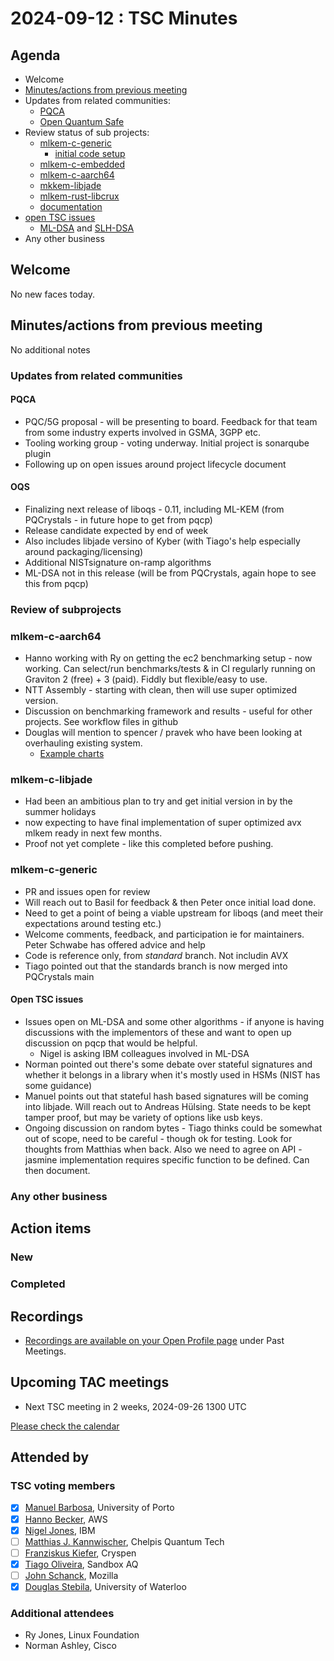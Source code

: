 # 2024-09-12 :  TSC Minutes

## Agenda

* Welcome
* [Minutes/actions from previous meeting](../2024-08-15/minutes.md)
* Updates from related communities:
  * [PQCA](https://github.com/PQCA)
  * [Open Quantum Safe](https://github.com/open-quantum-safe)
* Review status of sub projects:
  * [mlkem-c-generic](https://github.com/pq-code-package/mlkem-c-generic)
    * [initial code setup](https://github.com/pq-code-package/mlkem-c-generic/issues/4)
  * [mlkem-c-embedded](https://github.com/pq-code-package/mlkem-c-embedded)
  * [mlkem-c-aarch64](https://github.com/pq-code-package/mlkem-c-aarch64)
  * [mkkem-libjade](https://github.com/pq-code-package/mlkem-libjade)
  * [mlkem-rust-libcrux](https://github.com/pq-code-package/mlkem-rust-libcrux)
  * [documentation](https://github.com/pq-code-package/documentation)
* [open TSC issues](https://github.com/orgs/pq-code-package/projects/4/views/1)
  * [ML-DSA](https://github.com/pq-code-package/tsc/issues/94) and [SLH-DSA](https://github.com/pq-code-package/tsc/issues/95)
* Any other business

## Welcome

No new faces today.

## Minutes/actions from previous meeting

No additional notes

### Updates from related communities

#### PQCA

* PQC/5G proposal - will be presenting to board. Feedback for that team from some industry experts involved in GSMA, 3GPP etc.
* Tooling working group - voting underway. Initial project is sonarqube plugin
* Following up on open issues around project lifecycle document

#### OQS

* Finalizing next release of liboqs - 0.11, including ML-KEM (from PQCrystals - in future hope to get from pqcp)
* Release candidate expected by end of week
* Also includes libjade versino of Kyber (with Tiago's help especially around packaging/licensing)
* Additional NISTsignature on-ramp algorithms
* ML-DSA not in this release (will be from PQCrystals, again hope to see this from pqcp)

### Review of subprojects

### mlkem-c-aarch64

* Hanno working with Ry on getting the ec2 benchmarking setup - now working. Can select/run benchmarks/tests & in CI regularly running on Graviton 2 (free) + 3 (paid). Fiddly but flexible/easy to use.
* NTT Assembly - starting with clean, then will use super optimized version.
* Discussion on benchmarking framework and results - useful for other projects. See workflow files in github
* Douglas will mention to spencer / pravek who have been looking at overhauling existing system.
  * [Example charts](https://pq-code-package.github.io/mlkem-c-aarch64/dev/bench/)

### mlkem-c-libjade

* Had been an ambitious plan to try and get initial version in by the summer holidays
* now expecting to have final implementation of super optimized avx mlkem ready in next few months.
* Proof not yet complete - like this completed before pushing.

### mlkem-c-generic

* PR and issues open for review
* Will reach out to Basil for feedback & then Peter once initial load done.
* Need to get a point of being a viable upstream for liboqs (and meet their expectations around testing etc.)
* Welcome comments, feedback, and participation ie for maintainers. Peter Schwabe has offered advice and help
* Code is reference only, from *standard* branch. Not includin AVX
* Tiago pointed out that the standards branch is now merged into PQCrystals main

#### Open TSC issues

* Issues open on ML-DSA and some other algorithms - if anyone is having discussions with the implementors of these and want to open up discussion on pqcp that would be helpful.
  * Nigel is asking IBM colleagues involved in ML-DSA
* Norman pointed out there's some debate over stateful signatures and whether it belongs in a library when it's mostly used in HSMs (NIST has some guidance)
* Manuel points out that stateful hash based signatures will be coming into libjade. Will reach out to Andreas Hülsing. State needs to be kept tamper proof, but may be variety of options like usb keys.
* Ongoing discussion on random bytes - Tiago thinks could be somewhat out of scope, need to be careful - though ok for testing. Look for thoughts from Matthias when back. Also we need to agree on API - jasmine implementation requires specific function to be defined. Can then document.

### Any other business

## Action items

### New

### Completed

## Recordings

* [Recordings are available on your Open Profile page](https://openprofile.dev/my-meetings) under Past Meetings.

## Upcoming TAC meetings

* Next TSC meeting in 2 weeks, 2024-09-26 1300 UTC

[Please check the calendar](https://pqca.org/calendar/)

## Attended by

### TSC voting members

* [X] [Manuel Barbosa](https://github.com/mbbarbosa), University of Porto
* [X] [Hanno Becker](https://github.com/hanno-becker), AWS
* [X] [Nigel Jones](https://github.com/planetf1), IBM
* [ ] [Matthias J. Kannwischer](https://github.com/mkannwischer), Chelpis Quantum Tech
* [ ] [Franziskus Kiefer](https://github.com/franziskuskiefer), Cryspen
* [X] [Tiago Oliveira](https://github.com/tfaoliveira), Sandbox AQ
* [ ] [John Schanck](https://github.com/jschanck), Mozilla
* [X] [Douglas Stebila](https://github.com/dstebila), University of Waterloo

### Additional attendees

* Ry Jones, Linux Foundation
* Norman Ashley, Cisco
